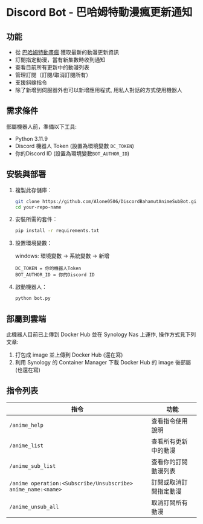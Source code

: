 # Discord Bot - 巴哈姆特動漫瘋更新通知

## 功能
- 從 [巴哈姆特動畫瘋](https://ani.gamer.com.tw/) 獲取最新的動漫更新資訊
- 訂閱指定動漫，當有新集數時收到通知
- 查看目前所有更新中的動漫列表
- 管理訂閱（訂閱/取消訂閱所有）
- 支援斜線指令
- 除了新增到伺服器外也可以新增應用程式, 用私人對話的方式使用機器人

## 需求條件
部屬機器人前，準備以下工具:
- Python 3.11.9
- Discord 機器人 Token (設置為環境變數 `DC_TOKEN`)
- 你的Discord ID (設置為環境變數`BOT_AUTHOR_ID`)

## 安裝與部署
1. 複製此存儲庫：
   ```sh
   git clone https://github.com/Alone0506/DiscordBahamutAnimeSubBot.git
   cd your-repo-name
   ```
2. 安裝所需的套件：
   ```sh
   pip install -r requirements.txt
   ```
3. 設置環境變數：
   
    windows: 環境變數 -> 系統變數 -> 新增
    ```
    DC_TOKEN = 你的機器人Token
    BOT_AUTHOR_ID = 你的Discord ID
    ```
4. 啟動機器人：
   ```sh
   python bot.py
   ```

## 部屬到雲端
此機器人目前已上傳到 Docker Hub 並在 Synology Nas 上運作, 操作方式見下列文章:
1. 打包成 image 並上傳到 Docker Hub (還在寫)
2. 利用 Synology 的 Container Manager 下載 Docker Hub 的 image 後部屬 (也還在寫)

## 指令列表
| 指令                    | 功能                                      |
|-------------------------|-----------------------------------------|
| `/anime_help`         | 查看指令使用說明                         |
| `/anime_list`         | 查看所有更新中的動漫                     |
| `/anime_sub_list`     | 查看你的訂閱動漫列表                     |
| `/anime operation:<Subscribe/Unsubscribe> anime_name:<name>` | 訂閱或取消訂閱指定動漫 |
| `/anime_unsub_all`    | 取消訂閱所有動漫                         |
